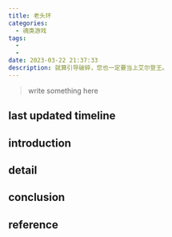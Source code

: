 ```yaml
---
title: 老头环
categories:
  - 魂类游戏
tags:
  - 
  - 
date: 2023-03-22 21:37:33
description: 就算引导破碎，您也一定要当上艾尔登王。
---
```



>write something here


## last updated timeline


## introduction


## detail


## conclusion


## reference
